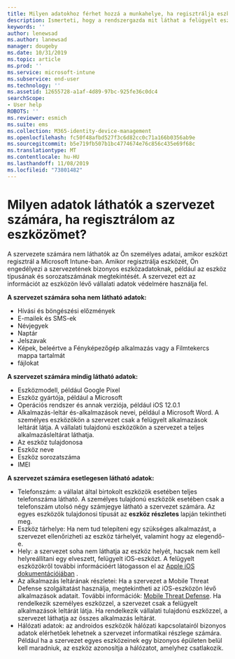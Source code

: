 ```yaml
---
title: Milyen adatokhoz férhet hozzá a munkahelye, ha regisztrálja eszközét?
description: Ismerteti, hogy a rendszergazda mit láthat a felügyelt eszközön, és mit nem.
keywords: ''
author: lenewsad
ms.author: lanewsad
manager: dougeby
ms.date: 10/31/2019
ms.topic: article
ms.prod: ''
ms.service: microsoft-intune
ms.subservice: end-user
ms.technology: ''
ms.assetid: 12655728-a1af-4d89-97bc-925fe36c0dc4
searchScope:
- User help
ROBOTS: ''
ms.reviewer: esmich
ms.suite: ems
ms.collection: M365-identity-device-management
ms.openlocfilehash: fc50f48afbd527f3c6d82cc0c71a166b0356ab9e
ms.sourcegitcommit: b5e719fb507b1bc4774674e76c856c435e69f68c
ms.translationtype: MT
ms.contentlocale: hu-HU
ms.lasthandoff: 11/08/2019
ms.locfileid: "73801482"
---
```

# <a name="what-information-can-my-organization-see-when-i-enroll-my-device"></a>Milyen adatok láthatók a szervezet számára, ha regisztrálom az eszközömet?

A szervezete számára nem láthatók az Ön személyes adatai, amikor eszközt regisztrál a Microsoft Intune-ban. Amikor regisztrálja eszközét, Ön engedélyezi a szervezetének bizonyos eszközadatoknak, például az eszköz típusának és sorozatszámának megtekintését. A szervezet ezt az információt az eszközön lévő vállalati adatok védelmére használja fel.

**A szervezet számára soha nem látható adatok:**

- Hívási és böngészési előzmények
- E-mailek és SMS-ek
- Névjegyek
- Naptár
- Jelszavak
- Képek, beleértve a Fényképezőgép alkalmazás vagy a Filmtekercs mappa tartalmát
- fájlokat

**A szervezet számára mindig látható adatok:**

- Eszközmodell, például Google Pixel
- Eszköz gyártója, például a Microsoft
- Operációs rendszer és annak verziója, például iOS 12.0.1
- Alkalmazás-leltár és-alkalmazások nevei, például a Microsoft Word. A személyes eszközökön a szervezet csak a felügyelt alkalmazások leltárát látja. A vállalati tulajdonú eszközökön a szervezet a teljes alkalmazásleltárat láthatja.
- Az eszköz tulajdonosa
- Eszköz neve
- Eszköz sorozatszáma
- IMEI

**A szervezet számára esetlegesen látható adatok:**

- Telefonszám: a vállalat által birtokolt eszközök esetében teljes telefonszáma látható. A személyes tulajdonú eszközök esetében csak a telefonszám utolsó négy számjegye látható a szervezet számára. Az egyes eszközök tulajdonosi típusát az **eszköz részletes** lapján tekintheti meg.
- Eszköz tárhelye: Ha nem tud telepíteni egy szükséges alkalmazást, a szervezet ellenőrizheti az eszköz tárhelyét, valamint hogy az elegendő-e.  
- Hely: a szervezet soha nem láthatja az eszköz helyét, hacsak nem kell helyreállítani egy elveszett, felügyelt iOS-eszközt. A felügyelt eszközökről további információért látogasson el az [Apple iOS dokumentációjában](https://go.microsoft.com/fwlink/?linkid=853816) .  
- Az alkalmazás leltárának részletei: Ha a szervezet a Mobile Threat Defense szolgáltatást használja, megtekintheti az iOS-eszközön lévő alkalmazások adatait. További információk: [Mobile Threat Defense](you-are-prompted-to-install-mtd-ios.md). Ha rendelkezik személyes eszközzel, a szervezet csak a felügyelt alkalmazások leltárát látja. Ha rendelkezik vállalati tulajdonú eszközzel, a szervezet láthatja az összes alkalmazás leltárát.
- Hálózati adatok: az androidos eszközök hálózati kapcsolatairól bizonyos adatok elérhetőek lehetnek a szervezet informatikai részlege számára. Például ha a szervezet egyes eszközeinek egy bizonyos épületen belül kell maradniuk, az eszköz azonosítja a hálózatot, amelyhez csatlakozik. 
